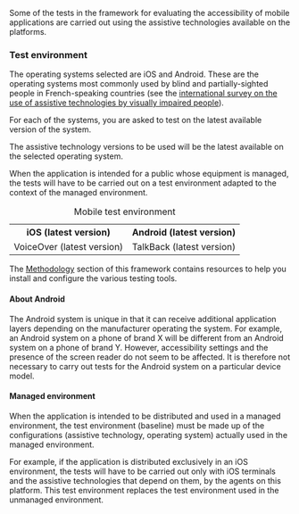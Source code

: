 Some of the tests in the framework for evaluating the accessibility of mobile applications are carried out using the assistive technologies available on the platforms.

### Test environment 

The operating systems selected are iOS and Android. These are the operating systems most commonly used by blind and partially-sighted people in French-speaking countries (see the [international survey on the use of assistive technologies by visually impaired people](https://access42.net/enquete-internationale-usage-technologies-assistance-deficients-visuels)).

For each of the systems, you are asked to test on the latest available version of the system. 

The assistive technology versions to be used will be the latest available on the selected operating system. 

When the application is intended for a public whose equipment is managed, the tests will have to be carried out on a test environment adapted to the context of the managed environment.

<table>
	<caption>Mobile test environment </caption>
	<tr>
		<th scope="col">iOS (latest version)</th>
		<th scope="col">Android (latest version)</th>
	</tr>
	<tr>
		<td>VoiceOver (latest version)</td>
		<td>TalkBack (latest version)</td>
	</tr>
</table>

The [Methodology](methodologie.md) section of this framework contains resources to help you install and configure the various testing tools. 

#### About Android 

The Android system is unique in that it can receive additional application layers depending on the manufacturer operating the system. For example, an Android system on a phone of brand X will be different from an Android system on a phone of brand Y. However, accessibility settings and the presence of the screen reader do not seem to be affected. It is therefore not necessary to carry out tests for the Android system on a particular device model.

#### Managed environment

When the application is intended to be distributed and used in a managed environment, the test environment (baseline) must be made up of the configurations (assistive technology, operating system) actually used in the managed environment.

For example, if the application is distributed exclusively in an iOS environment, the tests will have to be carried out only with iOS terminals and the assistive technologies that depend on them, by the agents on this platform. This test environment replaces the test environment used in the unmanaged environment.